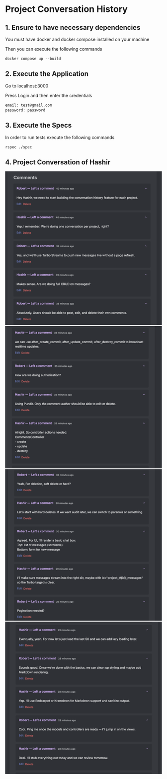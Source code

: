 # Project Conversation History

## 1. Ensure to have necessary dependencies

You must have docker and docker compose installed on your machine

Then you can execute the following commands

```
docker compose up --build
```

## 2. Execute the Application

Go to localhost:3000

Press Login and then enter the credentials

```
email: test@gmail.com
password: password
```

## 3. Execute the Specs

In order to run tests execute the following commands
```
rspec ./spec
```
## 4. Project Conversation of Hashir

![Project Chat](public/1.png)
![Project Chat](public/2.png)
![Project Chat](public/3.png)
![Project Chat](public/4.png)